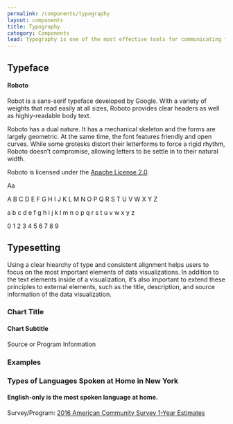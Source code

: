 ```yaml
---
permalink: /components/typography
layout: components
title: Typography
category: Components
lead: Typography is one of the most effective tools for communicating the meaning of data to users. When building data visualizations, establishing a clear hierarchy of typographic elements and using easy-to-read font families will help users better understand and interact with your data.
---
```

<div id="typeface">
  <h2>Typeface</h2>
  <h4>Roboto</h4>
  <div class="usa-grid-full">
    <div class="usa-width-one-half">
      <p>
        Robot is a sans-serif typeface developed by Google. With a variety of weights that read easily at all sizes, Roboto provides clear headers as well as highly-readable body text.
      </p>
      <p>
        Roboto has a dual nature. It has a mechanical skeleton and the forms are largely geometric. At the same time, the font features friendly and open curves. While some grotesks distort their letterforms to force a rigid rhythm, Roboto doesn’t compromise, allowing letters to be settle in to their natural width.
      </p>
      <p>Roboto is licensed under the <a href="https://www.apache.org/licenses/LICENSE-2.0" target="_blank">Apache License 2.0</a>.</p>
    </div>
    <div class="usa-width-one-half usa-end-row usa-font-samples">
      <span class="text-huge">Aa</span>
      <div>
        <p class="text-tiny">A B C D E F G H I J K L M N O P Q R S T U V W X Y Z</p>
        <p class="text-tiny">a b c d e f g h i j k l m n o p q r s t u v w x y z</p>
        <p class="text-tiny">0 1 2 3 4 5 6 7 8 9</p>
      </div>
    </div>
  </div>
</div>
<div id="typesetting">
  <h2>Typesetting</h2>
  <p>
    Using a clear hiearchy of type and consistent alignment helps users to focus
    on the most important elements of data visualizations. In addition to the
    text elements inside of a visualization, it’s also important to extend these
    principles to external elements, such as the title, description, and source
    information of the data visualization.
  </p>
  <div class="usa-chart-card typography-card">
    <h3 class="usa-chart-title">
      Chart Title
    </h3>
    <h4 class="usa-chart-subtitle">
      Chart Subtitle
    </h4>
    <div class="usa-source-container">
      Source or Program Information
    </div>
  </div>
  <h3>Examples</h3>
  <div class="usa-chart-card">
    <div class="usa-chart-header">
      <h3 class="usa-chart-title">
        Types of Languages Spoken at Home in New York
      </h3>
      <h4 class="usa-chart-subtitle">
        English-only is the most spoken language at home.
      </h4>
    </div>
    <canvas id="typography-chart"></canvas>
    <div class="usa-source-container">
      Survey/Program: <a href="https://www.census.gov/programs-surveys/acs/" target="_blank">2016 American Community Survey 1-Year Estimates</a>
    </div>
  </div>
</div>